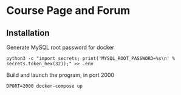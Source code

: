 # Course Page and Forum

## Installation

Generate MySQL root password for docker

```shell
python3 -c "import secrets; print('MYSQL_ROOT_PASSWORD=%s\n' % secrets.token_hex(32));" >> .env
```

Build and launch the program, in port 2000

```shell
DPORT=2000 docker-compose up
```
